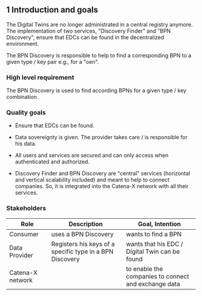 ## 1 Introduction and goals

The Digital Twins are no longer administrated in a central registry
anymore. The implementation of two services, "Discovery Finder" and "BPN
Discovery", ensure that EDCs can be found in the decentralized
environment.

The BPN Discovery is responsible to help to find a corresponding BPN to
a given type / key pair e.g., for a "oen".

### High level requirement

The BPN Discovery is used to find according BPNs for a given
type / key combination.

### Quality goals

-   Ensure that EDCs can be found.

-   Data sovereignty is given. The provider takes care / is responsible
    for his data.

-   All users and services are secured and can only access when
    authenticated and authorized.

-   Discovery Finder and BPN Discovery are "central" services
    (horizontal and vertical scalability included) and meant to help to
    connect companies. So, it is integrated into the
    Catena-X network with all their services.

### Stakeholders

| Role             | Description                                              | Goal, Intention                                      |
|------------------|----------------------------------------------------------|------------------------------------------------------|
| Consumer         | uses a BPN Discovery                                     | wants to find a BPN                                  |
| Data Provider    | Registers his keys of a specific type in a BPN Discovery | wants that his EDC / Digital Twin can be found       |
| Catena-X network |                                                          | to enable the companies to connect and exchange data |